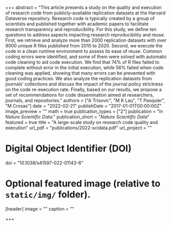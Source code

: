 +++
abstract = "This article presents a study on the quality and execution of research code from publicly-available replication datasets at the Harvard Dataverse repository. Research code is typically created by a group of scientists and published together with academic papers to facilitate research transparency and reproducibility. For this study, we define ten questions to address aspects impacting research reproducibility and reuse. First, we retrieve and analyze more than 2000 replication datasets with over 9000 unique R files published from 2010 to 2020. Second, we execute the code in a clean runtime environment to assess its ease of reuse. Common coding errors were identified, and some of them were solved with automatic code cleaning to aid code execution. We find that 74% of R files failed to complete without error in the initial execution, while 56% failed when code cleaning was applied, showing that many errors can be prevented with good coding practices. We also analyze the replication datasets from journals’ collections and discuss the impact of the journal policy strictness on the code re-execution rate. Finally, based on our results, we propose a set of recommendations for code dissemination aimed at researchers, journals, and repositories."
authors = ["A Trisovic", "M K Lau", "T Pasquier", "M Crosas"]
date = "2022-02-21"
publishDate = "2017-01-01T00:00:00Z"
image_preview = ""
math = true
publication_types = ["2"]
publication = "In *Nature Scientific Data*."
publication_short = "*Nature Scientific Data*"
featured = true
title = "A large-scale study on research code quality and execution"
url_pdf = "publications/2022-scidata.pdf"
url_project = ""

# Digital Object Identifier (DOI)
doi = "10.1038/s41597-022-01143-6"

# Optional featured image (relative to `static/img/` folder).
[header]
image = ""
caption = ""

+++
